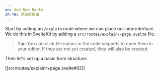 ```yaml
---
en: Add New Route
zh-TW: 添加新路由
---
```


Start by adding an `/explain` route where we can place our new interface. We do this in SvelteKit by adding a `src/routes/explain/+page.svelte` file.

> **Tip:** You can click file names in the code snippets to open them in your editor. If they are not yet created, they will also be created.

Then let's set up a basic form structure:

[[src/routes/explain/+page.svelte#02]]
